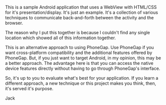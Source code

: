 This is a sample Android application that uses a WebView with HTML/CSS for it's presentation/display.  It's just an example.  It's a collection of various techniques to communicate back-and-forth between the activity and the browser.

The reason why I put this together is because I couldn't find any single location which showed all of this information together.

This is an alternative approach to using PhoneGap.  Use PhoneGap if you want cross-platform compatibility and the additional features offered by PhoneGap.  But, if you just want to target Android, in my opinion, this may be a better approach.  The advantage here is that you can access the native device features directly without having to go through PhoneGap's interface.

So, it's up to you to evaluate what's best for your application.  If you learn a different approach, a new technique or this project makes you think, then, it's served it's purpose.

Jack